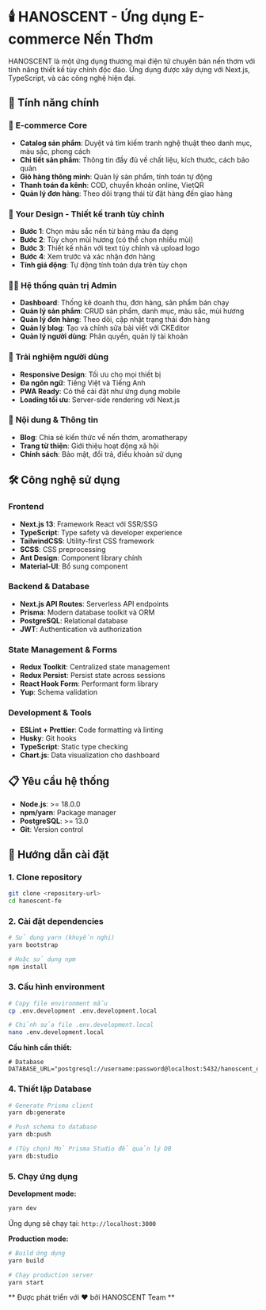 # 🕯️ HANOSCENT - Ứng dụng E-commerce Nến Thơm

HANOSCENT là một ứng dụng thương mại điện tử chuyên bán nến thơm với tính năng thiết kế tùy chỉnh độc đáo. Ứng dụng được xây dựng với Next.js, TypeScript, và các công nghệ hiện đại.

## 🌟 Tính năng chính

### 🛒 **E-commerce Core**

- **Catalog sản phẩm**: Duyệt và tìm kiếm tranh nghệ thuật theo danh mục, màu sắc, phong cách
- **Chi tiết sản phẩm**: Thông tin đầy đủ về chất liệu, kích thước, cách bảo quản
- **Giỏ hàng thông minh**: Quản lý sản phẩm, tính toán tự động
- **Thanh toán đa kênh**: COD, chuyển khoản online, VietQR
- **Quản lý đơn hàng**: Theo dõi trạng thái từ đặt hàng đến giao hàng

### 🎨 **Your Design - Thiết kế tranh tùy chỉnh**

- **Bước 1**: Chọn màu sắc nến từ bảng màu đa dạng
- **Bước 2**: Tùy chọn mùi hương (có thể chọn nhiều mùi)
- **Bước 3**: Thiết kế nhãn với text tùy chỉnh và upload logo
- **Bước 4**: Xem trước và xác nhận đơn hàng
- **Tính giá động**: Tự động tính toán dựa trên tùy chọn

### 👨‍💼 **Hệ thống quản trị Admin**

- **Dashboard**: Thống kê doanh thu, đơn hàng, sản phẩm bán chạy
- **Quản lý sản phẩm**: CRUD sản phẩm, danh mục, màu sắc, mùi hương
- **Quản lý đơn hàng**: Theo dõi, cập nhật trạng thái đơn hàng
- **Quản lý blog**: Tạo và chỉnh sửa bài viết với CKEditor
- **Quản lý người dùng**: Phân quyền, quản lý tài khoản

### 📱 **Trải nghiệm người dùng**

- **Responsive Design**: Tối ưu cho mọi thiết bị
- **Đa ngôn ngữ**: Tiếng Việt và Tiếng Anh
- **PWA Ready**: Có thể cài đặt như ứng dụng mobile
- **Loading tối ưu**: Server-side rendering với Next.js

### 📝 **Nội dung & Thông tin**

- **Blog**: Chia sẻ kiến thức về nến thơm, aromatherapy
- **Trang từ thiện**: Giới thiệu hoạt động xã hội
- **Chính sách**: Bảo mật, đổi trả, điều khoản sử dụng

## 🛠️ Công nghệ sử dụng

### **Frontend**

- **Next.js 13**: Framework React với SSR/SSG
- **TypeScript**: Type safety và developer experience
- **TailwindCSS**: Utility-first CSS framework
- **SCSS**: CSS preprocessing
- **Ant Design**: Component library chính
- **Material-UI**: Bổ sung component

### **Backend & Database**

- **Next.js API Routes**: Serverless API endpoints
- **Prisma**: Modern database toolkit và ORM
- **PostgreSQL**: Relational database
- **JWT**: Authentication và authorization

### **State Management & Forms**

- **Redux Toolkit**: Centralized state management
- **Redux Persist**: Persist state across sessions
- **React Hook Form**: Performant form library
- **Yup**: Schema validation

### **Development & Tools**

- **ESLint + Prettier**: Code formatting và linting
- **Husky**: Git hooks
- **TypeScript**: Static type checking
- **Chart.js**: Data visualization cho dashboard

## 📋 Yêu cầu hệ thống

- **Node.js**: >= 18.0.0
- **npm/yarn**: Package manager
- **PostgreSQL**: >= 13.0
- **Git**: Version control

## 🚀 Hướng dẫn cài đặt

### **1. Clone repository**

```bash
git clone <repository-url>
cd hanoscent-fe
```

### **2. Cài đặt dependencies**

```bash
# Sử dụng yarn (khuyến nghị)
yarn bootstrap

# Hoặc sử dụng npm
npm install
```

### **3. Cấu hình environment**

```bash
# Copy file environment mẫu
cp .env.development .env.development.local

# Chỉnh sửa file .env.development.local
nano .env.development.local
```

**Cấu hình cần thiết:**

```env
# Database
DATABASE_URL="postgresql://username:password@localhost:5432/hanoscent_db"

```

### **4. Thiết lập Database**

```bash
# Generate Prisma client
yarn db:generate

# Push schema to database
yarn db:push

# (Tùy chọn) Mở Prisma Studio để quản lý DB
yarn db:studio
```

### **5. Chạy ứng dụng**

**Development mode:**

```bash
yarn dev
```

Ứng dụng sẽ chạy tại: `http://localhost:3000`

**Production mode:**

```bash
# Build ứng dụng
yarn build

# Chạy production server
yarn start
```

** Được phát triển với ❤️ bởi HANOSCENT Team **
